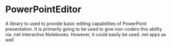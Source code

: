 # PowerPointEditor
A library to used to provide basic editing capabilities of PowerPoint presentation. It is primarily going to be used to give non-coders this ability via .net Interactive Notebooks. However, it could easily be used .net apps as well
